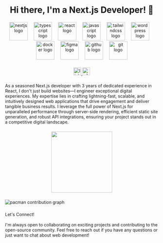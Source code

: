 <h1 align="center">Hi there, I'm a Next.js Developer! 👋</h1>

###

<div align="center">
  <img src="https://cdn.jsdelivr.net/gh/devicons/devicon/icons/nextjs/nextjs-original.svg" height="60" alt="nextjs logo"  />
  <img width="12" />
  <img src="https://skillicons.dev/icons?i=ts" height="60" alt="typescript logo"  />
  <img width="12" />
  <img src="https://cdn.jsdelivr.net/gh/devicons/devicon/icons/react/react-original.svg" height="60" alt="react logo"  />
  <img width="12" />
  <img src="https://cdn.jsdelivr.net/gh/devicons/devicon/icons/javascript/javascript-original.svg" height="60" alt="javascript logo"  />
  <img width="12" />
  <img src="https://skillicons.dev/icons?i=tailwind" height="60" alt="tailwindcss logo"  />
  <img width="12" />
  <img src="https://cdn.jsdelivr.net/gh/devicons/devicon/icons/wordpress/wordpress-original.svg" height="60" alt="wordpress logo"  />
  <img width="12" />
  <img src="https://cdn.jsdelivr.net/gh/devicons/devicon/icons/docker/docker-original.svg" height="60" alt="docker logo"  />
  <img width="12" />
  <img src="https://cdn.jsdelivr.net/gh/devicons/devicon/icons/figma/figma-original.svg" height="60" alt="figma logo"  />
  <img width="12" />
  <img src="https://cdn.jsdelivr.net/gh/devicons/devicon/icons/github/github-original.svg" height="60" alt="github logo"  />
  <img width="12" />
  <img src="https://cdn.jsdelivr.net/gh/devicons/devicon/icons/git/git-original.svg" height="60" alt="git logo"  />
</div>

###

<div align="center">
  <a href="https://www.linkedin.com/in/moessam919/" target="_blank">
    <img src="https://img.shields.io/static/v1?message=LinkedIn&logo=linkedin&label=&color=0077B5&logoColor=white&labelColor=&style=for-the-badge" height="25" alt="linkedin logo"  />
  </a>
  <a href="https://wa.me/+201091972094" target="_blank">
    <img src="https://img.shields.io/static/v1?message=Whatsapp&logo=whatsapp&label=&color=25D366&logoColor=white&labelColor=&style=for-the-badge" height="25" alt="whatsapp logo"  />
  </a>
</div>

###

<p align="left">As a seasoned Next.js developer with 3 years of dedicated experience in React, I don't just build websites—I engineer exceptional digital experiences. My expertise lies in crafting lightning-fast, scalable, and intuitively designed web applications that drive engagement and deliver tangible business results. I leverage the full power of Next.js for unparalleled performance through server-side rendering, efficient static site generation, and robust API integrations, ensuring your project stands out in a competitive digital landscape.</p>

###

<div align="center">
  <img height="200" src="https://i.pinimg.com/736x/7f/9a/1b/7f9a1b6b14948ec8d48254b2035cd903.jpg"  />
</div>

###

<picture>
  <source media="(prefers-color-scheme: dark)" srcset="https://raw.githubusercontent.com/moessam919/moessam919/output/pacman-contribution-graph-dark.svg">
  <source media="(prefers-color-scheme: light)" srcset="https://raw.githubusercontent.com/moessam919/moessam919/output/pacman-contribution-graph.svg">
  <img alt="pacman contribution graph" src="https://raw.githubusercontent.com/moessam919/moessam919/output/pacman-contribution-graph.svg">
</picture>

###

<p align="left">Let's Connect!<br><br>I'm always open to collaborating on exciting projects and contributing to the open-source community. Feel free to reach out if you have any questions or just want to chat about web development!</p>

###
